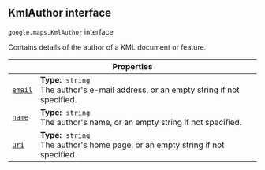 
<devsite-heading text=" KmlAuthor interface" for="KmlAuthor" level="h2" link="" toc="" back-to-top=""><h2 id="KmlAuthor" is-upgraded="">KmlAuthor interface </h2></devsite-heading>
<p>
<code translate="no" dir="ltr"><span itemprop="path">google.maps</span>.<span itemprop="name">KmlAuthor</span></code>
interface
</p>
<p>Contains details of the author of a KML document or feature.</p>
<div class="devsite-table-wrapper"><table class="properties responsive" summary="interface KmlAuthor - Properties">
<thead>
<tr><th colspan="2">Properties</th>
</tr></thead>
<tbody>
<tr id="KmlAuthor.email">
<td itemprop="property"><code translate="no" dir="ltr"><a class="secret-link" href="#KmlAuthor.email"><span>email</span></a></code></td>
<td><div><strong>Type:</strong>&nbsp; <code translate="no" dir="ltr">string</code></div>
<div class="desc">The author's e-mail address, or an empty string if not specified.</div></td>
</tr>
<tr id="KmlAuthor.name">
<td itemprop="property"><code translate="no" dir="ltr"><a class="secret-link" href="#KmlAuthor.name"><span>name</span></a></code></td>
<td><div><strong>Type:</strong>&nbsp; <code translate="no" dir="ltr">string</code></div>
<div class="desc">The author's name, or an empty string if not specified.</div></td>
</tr>
<tr id="KmlAuthor.uri">
<td itemprop="property"><code translate="no" dir="ltr"><a class="secret-link" href="#KmlAuthor.uri"><span>uri</span></a></code></td>
<td><div><strong>Type:</strong>&nbsp; <code translate="no" dir="ltr">string</code></div>
<div class="desc">The author's home page, or an empty string if not specified.</div></td>
</tr>
</tbody>
</table></div>
<script src="replace_links.js"></script>
